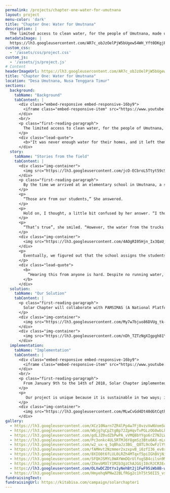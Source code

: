 ```yaml
---
permalink: /projects/chapter-one-water-for-umutnana
layout: project
menu-color: 'dark'
title: "Chapter One: Water for Umutnana"
description: |
  The limited access to clean water, for the people of Umutnana, made us aware of the substandard living conditions still experienced by many Indonesian citizens. It is a challenge to obtain clean water in Umutnana. More than 700 people in the Umutnana Village, East_ Nusa Tenggara, lack access to clean water. These villagers must walk two kilometers from their homes in order to obtain water. Each day they need to make three trips, which is about four hours of their time. Time that could be spent doing something productive or their own lives. This problem gave rise to the birth of Solar Chapter
metadataImage: |
  https://lh3.googleusercontent.com/AR7c_obJzOelPjW5bUgew54WH_Yft0DKgjPs7Z7iKpFWmYQA-OriQg5KM_jUL7tUuAiS8UdFqTUMyL99Qk3h7NOKRXVhyT5R-hXavajvlt0Hoh6VyD4YzTi_fRoufey_whk9e7BuX_wAELAtQXSW8n6NDc_YhlTGzsUhUd8rZqifH6AQ3mWR6AvxiMEuvLKkUKNpIkNhPNYS-WA1NtgMPExgrae54nR3PzGOfSu5axAxiZcn3jx1UL_kbe7Q2G2c11BIYUH2jLerqzeLuCpxi9u39jIbvhNE8ciO3nENsnAVJL2SgKysGLLjFUULw4kFxe8vOp7AqtOnZ17fVJ1gBn8LPKNGFpJx7BDYf6SdVnTRr4UPZw5w3VeAbbwUaEw5CwAGa9Z_D8F2mjXQiWaescLdD7DigKnpL-bfSVdloAJTBaq2ApS2X5K8ts5Uh4aKWWNSXymenvMTkjJbHC9IN7DsKMUO_BxKZkvQXJja6C04oKM1AgRI-Cnl_ZDTWDduxtLLise4g0RO1KfH39qluiDvyyp-TVFZfxqMl8YqY-XDC3hthlv-yQPrviub86NQNXhxP0mx8wWEHacvggf1qa_s1eEvIeUV9WWLbASkFgD_M99VGIo05mV0c94HaNhJfgFdXzZbqovfxPLcbyrpQCRcxiOhfdFatQvZKh6aPwqdmZye2QdJA9cVhfGkwzMRpx3RNmTo9pTV70hMN0Z5KpgPMjzCErdnJ7Nx7ml8hbANyOFQ9ZrpMUs=w1453-h969-no
custom_css:
  - '/assets/css/project.css'
custom_js: 
  - '/assets/js/project.js'
# Content
headerImageUrl: https://lh3.googleusercontent.com/AR7c_obJzOelPjW5bUgew54WH_Yft0DKgjPs7Z7iKpFWmYQA-OriQg5KM_jUL7tUuAiS8UdFqTUMyL99Qk3h7NOKRXVhyT5R-hXavajvlt0Hoh6VyD4YzTi_fRoufey_whk9e7BuX_wAELAtQXSW8n6NDc_YhlTGzsUhUd8rZqifH6AQ3mWR6AvxiMEuvLKkUKNpIkNhPNYS-WA1NtgMPExgrae54nR3PzGOfSu5axAxiZcn3jx1UL_kbe7Q2G2c11BIYUH2jLerqzeLuCpxi9u39jIbvhNE8ciO3nENsnAVJL2SgKysGLLjFUULw4kFxe8vOp7AqtOnZ17fVJ1gBn8LPKNGFpJx7BDYf6SdVnTRr4UPZw5w3VeAbbwUaEw5CwAGa9Z_D8F2mjXQiWaescLdD7DigKnpL-bfSVdloAJTBaq2ApS2X5K8ts5Uh4aKWWNSXymenvMTkjJbHC9IN7DsKMUO_BxKZkvQXJja6C04oKM1AgRI-Cnl_ZDTWDduxtLLise4g0RO1KfH39qluiDvyyp-TVFZfxqMl8YqY-XDC3hthlv-yQPrviub86NQNXhxP0mx8wWEHacvggf1qa_s1eEvIeUV9WWLbASkFgD_M99VGIo05mV0c94HaNhJfgFdXzZbqovfxPLcbyrpQCRcxiOhfdFatQvZKh6aPwqdmZye2QdJA9cVhfGkwzMRpx3RNmTo9pTV70hMN0Z5KpgPMjzCErdnJ7Nx7ml8hbANyOFQ9ZrpMUs=w1453-h969-no
title: "Chapter One: Water for Umutnana"
location: "Desa Umutnana, Nusa Tenggara Timur"
sections:
  background:
    tabName: "Background"
    tabContent: |
      <div class="embed-responsive embed-responsive-16by9">
        <iframe class="embed-responsive-item" src="https://www.youtube.com/embed/-RNLg9QljP0" frameborder="0" allow="accelerometer; autoplay; encrypted-media; gyroscope; picture-in-picture" allowfullscreen></iframe>
      </div>
      <br/>
      <p class="first-reading-paragraph">
        The limited access to clean water, for the people of Umutnana, made us aware of the substandard living conditions still experienced by many Indonesian citizens. It is a challenge to obtain clean water in Umutnana. More than 700 people in the Umutnana Village, East_ Nusa Tenggara, lack access to clean water. These villagers must walk two kilometers from their homes in order to obtain water. Each day they need to make three trips, which is about four hours of their time. Time that could be spent doing something productive or their own lives. This problem gave rise to the birth of Solar Chapter
      </p>
      <div class="lead-quote">
        <b>"It was never enough water for their homes, and it left them little time to earn money, study, and achieve their dreams."</b>
      </div>
  story:
    tabName: "Stories from the field"
    tabContent: |
      <div class="img-container">
        <img src="https://lh3.googleusercontent.com/jcO-ECbroL5Ttyt59cSPnEupSyKdsO9iGzAIL7LUabj3fUm8sClhUI6pUqNERx0RUW8dchr_j_6mtDdubYmbPaGkNPQN11v4yCwIIurgr5s2x-Ke-Oto-WIoWant2XgRVsiSUAJ-zJvF7KqFVRj010QoDaaIpOp1jjAW3ahNKSp0wcLnJ8NXVKgh9rwd1UgDKJKY7s_17RC9vFg6JREfFKa3rJyFrPZDHTSx3eSwRIDckoMdw_0PIx8_XyZMEFVnkCBVG6_ZQoNuelUegh0qVGx6Bbr8w_H6MJ6HRO7t-98MxkB_3d3RJIkHxEh1o6lyWfz6dqizaxEIyNiac40tj9oUPS18SHOLxk5aR7VdAkkR1p8rot_eWeKclgBwefYDMxqIEJWIH9dljJyOOk4K6MSGgd0PaDLIdpO52tpy5MEzI0XorS8_yZjattl0tdagF9aHZ9LyWk2e-RWoxA6qSRCrISyVsscNdIaH8PrA4wRO9LuKG9hXbHftT0nloJ0DDdid0ghgwUiSnGy5gXc0-PQIg1VaYU2ukFNxabUJ3FZYR7mSZLe9mVwNQfCugPu6nVshSzTckmxqEaNZeaCcKTtsO-kTsc3hSPlaAjX7mNmUGK2oDk7KaL0VGbsfmK8N6CTAYehYs0iK5TSaQaxKrX-pycGj4gI-5dnTleM0G0MUg6OzZl4XZrmfKVyYQYI1GA8KFS3ttmVWB4Uhkya07LjPUwDgnuakyPN4ZOT7wxymFo4o3ed4eI8=w500-h375-no" class="img-fluid" />
      </div>
      <p class="first-reading-paragraph">
        By the time we arrived at an elementary school in Umutnana, a small crowd of students and teachers had already gathered to welcome us. We will never be able to forget the warm welcome and seeing those excited faces. One of the teachers, Mrs. Angela, led us to rows of chairs in the middle of the field. As we walked by, I saw plenty of empty buckets outside the classrooms. Curious, I asked Mrs. Angela what the buckets were there for.
      </p>
      <p>
        “Those are from our students,” She answered.
      </p>
      <p>
        Hold on, I thought, a little bit confused by her answer. “I thought the water for the school came from the water trucks that deliver the water every week”, I responded.
      </p>
      <p>
        “That’s true”, she smiled. “However, the water from the trucks is very expensive and our school cannot afford to buy water for all of the students”.
      </p>
      <div class="img-container">
        <img src="https://lh3.googleusercontent.com/4AOgRI05Hjn_Ix3QaU_YA5gjLYPIoprWGj6W7parAhSYUIVUzhkhVbl1zdvpkVJb8Y-etZGg2hiZ_HdHz3rs7YijBRLx_ZbBvKCMq_3lMEyyRDJgH0jOOXZt1oP6daK2IMX58oOGWC9Dm74CiBl6z03KbQr_EgZcbNPiSStUVt5Xg-tBYIur3biUFy9_RQhH0nY1uIe_5Pv2_-0k5t_7JlPOgn8P9d0Ror18i3DxVD0iEXnk5CeypMTH4xVxNFE0VWImSNgygFOzETFQQCcR4BrAo1P5s2QpuqafSOllGYBwOklWzjGyicrVeq5Ow03V1aRD1b2LNQoMTQoEYXF1MxdPH8RdH8m4pBbUGqOm261EpMVPJtFnmlhPmPCfmxwX-9jKykK9S0VUoRGyBJmgwg8u-kKZlaYSHD_rkuYRY4Oue4tTqS3pVyKwYL6pCrLQ1fuuAsfIUAbikYVVmEc77h4SDyaXkAw55Cf35vE8oiuvV_1JKOzc5wUEBpm0kxqxUpYmNuChM63X433iKLet3Jv4ibeSqix1MGTa5MLD4QvEXcbnl8M9C-NDLdM8F108dPsVEzBce175TMlEE7YqidtZdGeADdEg-UHejkKHEpeFLUs9fNN4PJ6WtDlnzXnLfW8wdfk3kyes4Bz8EmEq6o01ZMHUTxoZ5P6Le4LNFDsVJdfwVZd4lXeSnkx5DDiQVHuWHxKziDuExtjNNZDf3WVv62WdJlW-iAlG3isuqR4JJX_oG9-nicM=w500-h333-no" class="img-fluid" />
      </div>
      <p>
        Eventually, we figured out that the school assigns the students daily chores to bring water to school using those buckets. The children of Umutnana village would start walking hours before dawn to the spring to collect water for their homes and also for their schools
      </p>
      <div class="lead-quote">
        <b>
          “Hearing this from anyone is hard. Despite no running water, every day the classrooms are full of kids in white and red uniforms, still eager to learn”.
        </b>
      </div>
  solution:
    tabName: "Our Solution"
    tabContent: |
      <p class="first-reading-paragraph">
        Solar Chapter will collaborate with PAMSIMAS (A National Platform for Rural Water Supply and Sanitation) to provide easier access for clean water. Our plan is to build a reservoir to collect water from three water sources, which will then deliver the water to the distribution tank near the village by using solar pumps. From the distribution tank, the water will be distributed to 16 public faucets across the village.
      </p>
      <div class="img-container">
        <img src="https://lh3.googleusercontent.com/My7w7bjuo86DVUg_tk-jCdPINq2vBvAXx72Ml0mvL6mChc8NZJQD96A7546u1chxmEasCpSJcJWY9EWcLz5Bvt-QUw92iX0bfrqDhcMsPzRq1f2QVYOwKWrhscrr_DHx7qgLKZdeUp6241W9gXb8AXDuBLWw4PXEE_dmGgjwp9goGWoJ3j_i9RDP3jv7oSNQ8LX-Nh2drnpjyIbzFK_ynYsT4uU73xHfT0lO3I5U89KY2CCcMHJFTOxZS_73Xm8SF5JPXyXWkPJd6U3b2KB_z2gZ17ZU8k-10Aj_DkofyB3Y-vXVfjuCmnDMDmk0rmYq-jPSWq0i1faPkeCd7Hm6YtwpMTd6G61VK7IabgKui6pUJfT0eMB3TFPzbgbAbGyItMu1yv-LAhnkmON19N0NYK8fUSL8rRJd_qqBFY1md2k6AyCANtSzNW_gcz5dXlm5-SLCiBsrStOVyP4sNNpcbbDsLgFKKKOK-Ek64xtffF1KvkelJ3wIFT8P39Pp184OD-cRty8xTw2lKbzl1WwgP8Mhbhk70-2vztP3T8asjOLCT1MQC8QiyB7Ff61_Ikn9KF5BC9BaWem57cvkltAwno8syHMsgE0rcrrZ2HFRVCA4AltH6aT_3GGNFat08UClMnw4iswTIXpM02TWJdGIeaO56OID3l7fOn5yqeu5LXIJHucdQJAeLJBuvMA3VJd4mQ-34d-bLsMG6WTNnT_LCsPHCkcLOPNvy6PHLQkG3lw3z1b_GPi77z8=w501-h373-no" class="img-fluid" alt="solution">
      </div>
      <div class="img-container">
        <img src="https://lh3.googleusercontent.com/nDh_TZTzNgXIgpgh81Y8a_DK1lNA4Zqp5hufeCi44_N9zKwkU0zxmC3OwtxeYMd2d0wJ5l2fzq608l8AUL2H_Bpf2_JzjWQ2rStkhqX3949oMJAdWDfhCPw2ZamUeLzLv6hupNURyz0G9vSpFjPzR2-Av7NMHlyALYEaZMCdHrjYLNsG8C0Yg9nx42t-MBStJ1eTE_NQY72CPri4iMxmhTXdslK_AsIC8f6vsBn2w3uXn4xrRbXCwA6Tyx75Fc1OxS5677drELDgr1YteeYYUTYh3AuKtAk-U60yWGwKCsUvGRbWMFLU_ZbDuxOhhEyIMT9L9s7qWsrPixCtwxArBavrIhF2XLMKXxSC5sdl-BfFMUH26eoL75yxtTLfMEwa_ClKdyDqiknsZwHkndDAZJyjSW8lruV0BugJD8mW_cRnsd1Ea7KRZzxdGKLUY_dlDdJ8OFLwPeZuz_ejeWVttCz8tf8WLHUYZvJBBUV28trGxN86CQz1ZFqQuMC-yUho1xGJfokYA5rhn0g95ppbgJpX3d-0CO7vw3RfFXSJEZfsk18SWEdsoL8dRXLI_FHGywU6d0WbbV35yl5F9jpvRnWWIBDbBYRXU-M6gJFOiJYlUkLpbHYWRl5jaDIwhvE-Z-1bi4-5QL15Av-fx4WcEpR2npDSB4I_NjwIQOW--mv7xslYgwFj40xA9vTa2pN16oTfk_HlYvPDQhnAFwrUgaTM2ADhpzbmKMumk-lFbpZqnlQEpaKjD1I=w470-h484-no" class="img-fluid" alt="solution">
      </div>
  implementation:
    tabName: "Implementation"
    tabContent: |
      <div class="embed-responsive embed-responsive-16by9">
        <iframe class="embed-responsive-item" src="https://www.youtube.com/embed/7ayZzjKq-KQ" frameborder="0" allow="accelerometer; autoplay; encrypted-media; gyroscope; picture-in-picture" allowfullscreen></iframe>" allowfullscreen></iframe>
      </div>
      <br/>
      <p class="first-reading-paragraph">
        From January 9th to the 14th of 2018, Solar Chapter implemented its first chapter. With a plan and design in hand, we journeyed to the Umutnana Village. We were received positively by the villagers, as we came to fulfill a promise we made in August 2017, that we would ease their efforts in obtaining clean water. As we built our solar water pump, the villagers were eager to help, aiding us in digging a route for the pipes, and constructing the solar panels. Now the villagers of Umutnana do not have to walk two kilometers daily to obtain water. Instead, the water will be available at 16 different public faucets, available in less than ten meters from their homes
      </p>
      <p>
         Our project is unique because it is sustainable in two ways; it utilizes clean energy and involves every part of the village community (men, women, and children). To leverage the 4 productive hours villagers now have, we provided better school facilities for the children and reignited weaving culture in the women by helping them sell their products. Villagers also take ownership of the water pump and pipes by setting up a community fund to protect and manage their new water system. We also continuously educate villagers about the importance of taking care of the pump and how solar panels work.
      </p>
      <div class="img-container">
        <img src="https://lh3.googleusercontent.com/MLwCvGd4Dt40dGtCqthVZeEO1N99jY_ccmOn-i-m83Q1mslFQrO08dBkw1t6gjzMZ9eFCmIBuD7hAeWwpe3vWpAtGtxSKGGz3M_yRjVFAoheeysC53OmbWiuHU3dIJ4shP00-V_GejfA0VfdHEOAlrIVi7eDw_4fDU7NZs9xoxOAINUCSRe0n1yGpHE4HHHpD2MbLs-V_KoyUIAuXaN0PhOW941UYnnl5ezoGUrqWsvSpIFVtfYjacBvoTde-cTopFKhTbZFS0MTpy71TMrt52fBURfOKOy5IJJt6Kez9_ONIJ4S8k6bNPrBj5gyTfM4kZrKQyH-KqTro1ZJDq46fEx_6J9z2tDqhIIeoiQhxLAmvRa9n_eCnOa4ndKjxQqPrINNNmxN3smVvyNjun80pzRfNA79TUhn53XlX8GGhMAmYuADrHbfODJnoITr16a1rt2l3Y9QOvgEbaxqGZI23zS26KArrrqXY47XGDTlmwsC6Az94guMQDy4INTzvsmydMtgGG-7l0SnUXQgBUXH5yy7ifbG-dfpdvAH52A1UuBxVIKCPbH69ndB1PSfaAb-BMsPO111Vm07x3Pdq0Nd6T-1BiWBf6Ss7sQNsLexzdwelG-VSQEK-NqcY6PIO0Mk12X3f1aPCDbaJW98Gbnev0anTmxdzV95zusR_qIei3sHfJJmskMo_f2VuEISReuEqdwZGezrCLvLk6z6VwOyaO_SmeGYnJ7hB3qxbr71j3Yqb3TLggZtNBM=w600-h847-no" class="img-fluid" />
      </div>
gallery:
  - https://lh3.googleusercontent.com/XCz10Narn7ZR4lPp4w7Fj8vzvVwNVomSwBA4eJaTbZ9ijlDXhXzPRJhXcKaGTSOvp5rvOQIdgKd92k54znoHt3ZmSxS7UqE-PIjpCAiJKI7Ni1q6e-q64QS8lFhkv_q4I5KfjcXE-EdM17tUTuJ8P1XxMHL1CzBAEUsNZGXExP08GtFYlURpwuOK564rFcCBhWS2xT3G9hwQJyWIJNZbzA2FBMmtOx-WNw5DnY8GGGJWiX2lIO88UXLB5mjsltCHpc_Ra1eB9IibWa1JqP-MYR6I8xjoupdfgGzfNI1k5ypwrm4nTYZVWyJYQyzx0FVLniB8sB814rXyEDVRLQySBcyAdUlRXqHefN8nMbniT6_hNxmJNTontbwNY_ochRmpoqFdgvKWLQLUCXE2hXMkoYbw0sW51JOYnt8kSRUehFoFwgp0vgl1Ipf-Z3xqlMcQuW5dlTLlkNLvUG0zr2xGIScSkMVjOs8U1oTMkQykzazpXXWvAxn8hd40H2fDXWcOTcziIPPmwo6msuASYnW7CGGsDK4dqwB0VpQ-I4URiCWsYoF9gncx45xeB98T2dqz6bU1-Epbqr59sjaBeElRftMc3NNLt_x2f9S5ntMqqLUHtkGp8AXMULjEnEGnsfESOwCFrixVf27w235EdyKbmdA0oDwZad7r0HXCzrFMMGyKWHPVaOUMzqCcAt94hhbS9nMU_lMPOuHD74qrfLWYKGxutWVJwvPKefstuXHyVU2_8C0TbtrhuQs=w1280-h720-no
  - https://lh3.googleusercontent.com/Wbjg7qCpZtgBp72ZpHqvTvPGLzOG0wbLhJj5bi_D6GEXHGSaNByzv4_-fsn2FXeY0PLvBqzwwl752_Vs0lMYmDU66SDL0irJtus21JITVYOGjQc0482N8V8Kw-B_8d66y8jj4RGilCKCBa8TfZ_nFX2_oVL-i0h2HKGcwTPyNw0uAsVKYwe5ufKjSAXtIljxTdWYieyvHpCtEM9wqCgbOmysG696wm46rzP3vvMYuh45dwWahWMsQy_99R-vAShIfGMNf8fYqXsdLN5HeVSivdgnQI2ZHowk18Bw5j29pRL16oE3hBGtE393Fx-Feo_Bo9fHhQ34nIf_iY5ynoYq7J-prv6Snx0SYsUEuNxFxBdYFSplOuzW83zkw30ssAFlA6F5rLpEI8mqsJH4mIOruu_5DEjTY5kFYuCG--WxHRIBy04hyzuA9rhneZknRVq9nEmiwrCpt14J0Kd9_TWa70S9YWJKbqNSIh0CdAri4vEPvZhSB_xH6yHjz0EtYDO-EW2W8WU6qpZuvImeKR5jl-N_vaeNPyCelPFkoxaB8Wk30P50xOtEu0QJXp_lKrWTvnwgyBu_eWbKA4LZkcnQqKgPnklnOH9QPzXlIRVWaVxeBwT1_Or6stbhWyGvZYL5DCTGsh7JZSc8Vzfsyr2i7zrUb8lKjfbHcWjQcHWBNne7PNwWS6O6EsEGlhVIN3_vOautFAvfs5MGExf6ONzBDk5NaLxYDlklsuCw1isCJn7Rc71t9H9gYfw=w1280-h720-no
  - https://lh3.googleusercontent.com/gdLJZ0vdZbPwPA_vVMQ8bYYgo6rZ7NJLWAG46AdifiB6UmqWevEZNU42FeF6NYORvMn72nb9KPfC5H8apb7sVlpnPfa-CPu3s7imRTJyRQ4gjz9-coH79xftqyMrc1OqKsBfkyAnIqmghQkhFpNdn_clrAiBwjmUi60D7Sujs326mqoTzPcW3a94vmPQmFR_FvbAn2Fq2kPw-NAE1WyNDUM02mdyy8gKfimhtqqmgIwimZ-ugCYOypURRolkhZU__H4mrLkWlNAQG95FDHPd1izTbtV6cr_cEuq-DKQ3ApIFJmyKolQhjoVVCzvzwhUwGsVlBb2YAO4-tQV100SMiKdT24vxrfUvo6sq-lsv-tJeoQkDTgW-G0rgQn_OtrT9QPaw6UBTxIg3IHIziWcCrHiPk52tQoXjjGriaBE4gm8mNwtwmy_totxYMe4GaYd0WUah69OaJmD6KbI2wheb59tJdMY1h-_JGKqf9SZQW_vozJ3RQiank6wK-ET_LScDy0wcHCDOJ-ZMdbsa36k6SyYeV1hykKpF4GSn_Sj2cTKopvTY_cfUjLuZiQguzrUZUfaIqLUywpSWDdivWHCiaf9PuamFYQCuR1mrAtY_4Lsp6bfPfTXh4zBuSot46B4br5C4yyeIEsXv3lMRNw5EbsvAfA03aRJ_JOsigNDNj0PO0O6KYx-o3rstA6iYuV8RlYnEJNBT9mrx78JW30f2iNo9N-Jb1FtJelU42Jp2y01UUzMTQLg974E=w1280-h720-no
  - https://lh3.googleusercontent.com/Pc3onkc4UL5RTMJ6Y8gmSz3Btu0AX-mLu2-pfjXDww16gp_0szqQLVL_Yj_XNDv1oA0ZORXfwvLEMX5CklIsLhj8GVBGRlKtOg7vFDO6uNbaj8Olgh7lL9TeyAQ_Eicn965gmWK6nhoFShLf6YPFmfsmFe6fL9msMYM5CAJakxJWnERa3t15YDJwY1RMXMVLwuaeN5JG6Bd7C0gc5fhXaC4ms9OkIefFy7rQcKL7xC-Irg6hV8axQMvzcdLAIsLZQJKlJysNnee7zDPqGsKjzmKxdIvp087NIHw3gN1258UPMEhOSbgCt2glcRLC3oL7mlJiNst0pIgZvy6OH0IhLjYA96OZTPe1tlCxyob1SQJ22bvMuGK3fwfPo5a_CUIF_y39-ioLS6vPa13CW3yfBLhxfaG5Xrk8wtY7WyFN-IFVCPdqudFxs7K0JRsOFF6TbMP2T73uB1RTPcRVntFYNIoOU5Gnw2Yrve9iSlNP4fIW-7XeSUBnEIzth_Cv6ZR2oJtf6ozhtTRq6SY9gBMKg1leeMVEuSvn29_IuiXhcHMsSTW6DX_kmaHGfsyUOlMrVZtGH5tE8MR1UacfCBSa9JylBxTV3EwaPyV93yPdHQ55wwMpOJG14YtB4ydlJqEg6QEpWM8h39rDPR6HzTcE7tkLYBAvpRerlhrdS2-mXBRGzRYvq6-74dFdF0xSRXQ_csqIoScDuX78FKU3mD6ttWtPdAT-__uq1RwA2gRDwH6mFhsBtCHcZxM=w1280-h720-no
  - https://lh3.googleusercontent.com/w2_ux-q_5qBhaJz3BG__Q8TL9cOwFzlY9U4z_abkkjZgW7VgIEhfV3iK_TpnnLytk4JaAsWOw2zYbGfAV79X2h4WL3aJ8X4vVDZrrc1nhfgTtTtQi867L29Xya41DxtxoVwGa3NMHRbDpuAANs32_hAoW0g6YHSO7ebVtU_bhooaAb3rkMhuSXD0FSYWfjkUnJw6n6LV5G8Oq6MzLy5sqf6HmixBf8O7W55ofLGJWQOPceLupa7ppAXOV37NGsen9Kp3HYWWF3bY3qOIdYDIBruShM7tcx_lstS3UCwfKjrMDt4aUcgOhTiIGhshm4sv0pZPPL4IOiWpygOyJqOFJfHIwn9kINi24pb1HgiEM70WL4FfK4HocSThZXn1h0N89ocWpNwtO9FZ_A9ML9ERB2rwuAbiJHMnm7NmRSKkmGHfNls2O2aLhEQVum64MrThpt3sozv6gHX5sezsan_YmQfkitX8FcDWHW0dLwQMstrXyt5dk8LcwXJaVfyyPl8VvGLRw27wsDQHfhE_5lG8US1P5BiETbMcgX3K0zrEgJV8IPpsBBNcvBUPIARGEdigZWf-lNQpkI_nmZQCw9c8-Zk0hBEaudPUpIeUBZbTEaGqcXqDU5-w9L0OEvBkz1Z-HmdWnuiXm0tlqRf0WZcuCf4XIJ9fTx6vlv6SK6tV9hX_9X5H35QAFc7kv1HV66bXx4XaduTNziUabcNenuNIPEOb_zvix10h91qxa4XLHu9ZZvaEbf0z6E4=w1280-h720-no
  - https://lh3.googleusercontent.com/fAMHvt2Nzmmer2xzxpvB_i6zfI36_ev8rgtT1hD8u_9jSxhn0ioSHE51zzSMIelwr29xZz58APPyZ5Itoeej_5pioqeUViLTKtiiD7RB8CZ3ny0_43_ngJq40n3s2WwV0buTvPBTcW9eQYUPFXYzQPAQFSHlUBwMkFMRGHuKEl-21GrIvuRuLu9IiscPFMuekAYyzvZyCpVAfK82UlfCQlzMZB9NnBj1yHOd1Od2N2oXfF6_ZtXE6f1_rxNvBGeOJ9B8lXqD7Ig0fVAnUWirMh2ScRl4sLbGg9cU6vrR5M7a4iHmztCRz10l-Nq0njS-146GahPElSuxFZJXL84OTdCL6vTlC1cPklrShuvriO7PfQMQqK_vAF-JyJnSOo8Xc_7JyuJoyivQCMV0FheojQyW9lCnx8pq5THqSmp3ICSPVANC6TqrlzRp_EyuuvZx4BK5yLRUfAZSmMd6sISExwcTTO-Lm_gR1-phtsYgMm1Gk1l7egZArzAfA14_95Y0kROMdG6ZLAHVmziNqIfswo86Bv2o3xOV0HGVmfp8GLhjCA_WxFfar324lWqjZg9fgahRQD5npFQGefnooYduZnbi9BNsuL1eiOMVP2hb7SKDXKxENVRS6jrlhNo0u5sBJ93A6W3jUDgBkudBLkKxRYjdt4UEEofRhq5yLvgwLLAwkrDH-zl16cnVUTuoW3j7c6pxrlZXtyvKrvGAw5PGYLkyWLG1TWNsP3CZWUAfofGmW3ntgZ73gdc=w1454-h969-no
  - https://lh3.googleusercontent.com/8XIO0t6fLUL0LRZh4MTqxf5piIGhBVjNiqTW6x-cVBk9wtrKFI5pgyg8FoE3yAzyfoGulCBZ_rqo7j6DmpJfBatl0AkrelElLckSuOPGis5z0yJtCQq3RO2wXDI0Q1DlZzM98gO7QXX-YxJBtz7bH-yqVHzeqqAlH4-U3-51rlPwIJKnRfaV5FsicBe-x3geAnwp-RW-o1FEfBBkU1lsFQfxvTHAtJCUZ4bvHd47rW9-R-4QoiOew6HtzBotfftnln9MADw-O_x4pUeS0j-Gc48rMi0kfS7DSN3lxWiLOMtjTtYOUaJMPuwb93SK-h_rB6NvNMhlW7NmYqoL196T4SZo5Uc5H2XVWRa7vA7G_bHJPe55l8j0IyJIn7KK2EDZESe-zUUwSTLt3eBx4R9TmL0AQPOf8FW_l2QyED2c76KRsn2f3qBg4Jd7NU36BrW1Z1CfSw1afif1x4iOwDw1CDprGdSOw7qcdZX9AmdGDZaV70IksM87MLuAOXAFpOIh2vxb0BgyVVKd-GlbcrPh3m7AbA-LKTPmSUAchUvtXrnt6riOcpPozP8jV4cTMmu9aYlKAnlsX4gAzIu0D79LUSF0UAJ9voQt_lDKtmS8SJu1jSNptuc0akbW6C_H9HxIUH8rzJso3IE5U4UhQBe1p01qwqEyQitJvxQ6Vt901J8CfrZfCnLgqJeMJ87ApDyBMZG5YTDXd3qZClKgIe2fAaU-UhfoPs6bm7RKix8olh5cQHD36_UlnOQ=w646-h969-no
  - https://lh3.googleusercontent.com/SFQHJSMYL0WAYWmDQrUlfogSB4cilsn9MHZE1N1u2x2p39_ph0SANicTbWA2MCiBrSyflgdM2qag1vDBh3y7x1ndTNa9hTxIqV-cvKAyaCWdzAODyiqHdmZVTkryKlLKb_mMCHgfxnvBtLx9dwoYEeDsLj4RJhYh35ksozABVAjIUd22q4zdehG1orrdGnEYKzg7ndLepXB6I5IeBScgs5v7aF5aX30j9hLHLcInu4ZFGhmvy1oPlo7wi85vGk9L0Z8bI4-XYUDFRnC7ZasguATETBo_5AQnawPqrwEVHdm4vHGaQ8Fp_i5xR32ns-W-Lw-m5brNlSZ_DipaZ2viUmuBqsLhwK8cA8feTzsaidkmb2qVyq4mDqNDC_nxpq6QuAHByn-7Gxj5Fn86PPAWOVXKzByGC4a_DBUrFY0g0ZXRMHRJMs4cZqzz3wgZGWnwW00mMPH85Js4uE8lmntgBMmkEj9q6C_xf9CWgx3svntxuL6ie8RjlvEl32RLh4ClEzl89dH0nc9rFQuxG5J1uNmtccX94eykpR76eD1ACnA8bMGWyOlJdLJGzbhrCaGWKbY14gpQoyKyg2fFdhYUh5aQU-J2Y5JhTIIgZKM7hE4paqOIgc5sHEtRa1xTV4lV4kyZLbPtyQX69NSGo2eliSoIr9IogYfHRjK8og0ApstMyyOUTk7khRMi5q1AudrOqS7Tqr2xu6EO8MrvNHRtpRvVRTqvCE5uec-Lq7sI5yOjnMLNYJ3eaqk=w1292-h969-no
  - https://lh3.googleusercontent.com/ZXevbMXlY1M2b3gzChAJGGjI0cRJCR3E4V43JkOR6E-SLvvBVo7z__WiQsnc16btIRi8xn4Kxw661L8ZIDZFNFXsyE1BJQFDRM4CIPJjj2HNcJn4EBBJLsRZhj6kqnWK5ME6G8raC5oxM4LoTnOPuiKcfalNVmnWF6jN0X3gfvBAN7YTG1OsMUVmTaVcKVcTuNrELdrhHfmU3R24Fykg3At-5TSCTnO-Rm_EhCwgXKxlNlu_7cvir_iSXuC9gePkTssC4ym5BE2vu0PBv7-hPDhjQvX3USbnwXSJpoUS4Ab6_TDAb8uh6t-LhT5aqkjKDZcb8FbBZNz7c9J6N53xGTyhJwY962V3x_BYsKovPuo_7QEGVHyCi5l4lIMBceBLo9OvsqYtfvFH0tmn1JcI0iNCnMvWnKYuPJep8OV4sDgFqbt7gJLI5OYKWs7TGLrlLXxEMFQSxRG7CX2q5qoghO9aKguui6QMsQRcVPrlnE-lHEI4ks-5KiUglF5OjJ7bJxkSIQCPUBaKpnkH_WU87TXBXIdzM2pKIru9I4s_hBt7iY4DyXATo3eUBS1aGvfD5SCRFUgIuY48lgu1hQWFDw1j2gItCxnteHHn3BStscnJRyrh_ctrsO1GskPjNxca3A0Flfa-56ZDDg-6YutPUObME0G5Sf83bqtNqWlBe01BYVEtEusoH9_uvwuyUhA1hCiJyGMEUAb8uqrRmRimJjqaUaN_LoAj02r2paH4AF47TLH1e_wDXlA=w1280-h721-no
  - https://lh3.googleusercontent.com/OLXwDCZDtYx1yNehBt2j1FwF95iWb8B-wmMwrPK1zp_smkFOj4UuY1Bmp9cWOIlGGgHh44_0-xvvylr-kxx5rEdBWvMzHWAm6Vdx10p3-tNXk616S4uWowEVdUh1XSYHyW6ZU-nCwnO9YRDMQrGWUGCdvrm9EKXjhN_x2eLQepWxono-fN2GOZbZ4S9A8SQG1wkiMOYf2ufR60TkAzEWtrvtshCfIICerpjXEzkIZxrKC4Dr4RfLKP8gNXQjEmyEoB-wnTHO5VVEXd3PmXDV-uP6d4RbjOkTBCggNn1LBDf3QTrrllkzZhkc-f-apw4kBDQZi2K6WNCYzra08X8J2727PD3PrT-bmZ2-1z6Oc9W1zd2lq55SzVJHY_S8q9GVa6oD9iooR17QIEF88H3u03RhBOeSw7rYwYLSJX5m42MX4vrfqereTorqjXSd_vuhTYUNzEllfzCcfGz6gsMCI0iy6pugO9lRVk29jY3A_Y3srmjExh3UTENCvF7XHCAmRD09Dvs0tdKC70bk30BsvF5b2gzWrzpjsCHZD9w2PGyhccCfIhrn04YX2wtPmhEQSrzbbJnsuEykbxf7jenpWUKq9MgztazQNUkOVTn2XX_sozo5oJYOjvkKP9ZHEpSBUeMhlCDUyqTwJW3urDJX-6UUKqm_dYMhaoUAEKLcuY8ygVXdL1hGN5gaS3o9CSZDa_ByYIYc1VShh17HBZ0NDMDZXVEUiWZJo1IVHtag4uA0foXRfto3Vw=w1500-h1001-nofundraisingImageUrl: https://lh3.googleusercontent.com/V7q0pZvjuN2oVuE8x0coNFN6ko-cWgJXcj-AA4E0iAa9DLS43QskOw04RXgsM9aTvpHGiK7MeRbShK2TSXk1wvvlr6i_jXDgIyWM5lNFx4K88gqsRFT5nfEhOYvGHMm5SSPwgSvZHLrGApgF0e1xVAvCvz9clFMh1L-8_btsUuRuNPuWj4sbZlKKg8TS05rlnsSzFI_7OyLfBSiwa0ybHI9VVhe75VTeBJBx4N3Q7RcgF9nWcOlmGFViXP3id-TTZxxAFfkXy9Eb1yq8eGTBpnReOcJ0JrhyL15eVbu5Vmx3Htl-IImnisWU6ol3107PcLUmw1XzSW0sEgsQkpjnJGhSPZBUd_xO3XdEoZNydySjCFCDefm4KT751vV-Vbc2D7nYPEkyx3YLThnZ2TGB-rzESw1b4TrfltOrWtwnVkZ4uErhBy4XFkAtYF0voUqSyr-Xx6QmTPefDvCrgOIBCyGS8KvdNqI_wDAzfKdA1mZMs7OqTCvPruPQGJiuay5AuikbjaQpwEXvIbb_r6XgMZRPNSxl0cfMyGOcLZma8ZJq9fV0Cvw0JGYWpNDrwKnTJTKfNN7QAS6BYm5K5ed5eHKGIOnhLpLGoj4YZwhGxMnTUYVnkq2E7k3zTJXkuKpOriNJb6BnipsyYMkoSDoSyb-QK_iOGTpxRU8uPEyglAzIyspVpt8iaAdzw04WgfdHG5o0oyjoIQyAKIjrEGRDX2wIxivk7ERb9ydm1bzmZExPcT2qKUaM-4U=w1292-h969-no
  - https://lh3.googleusercontent.com/HmyehqNPNw22BLfRGg2c1hT5t50II5_vsP7CYt7ur5zCSy4DISQSQY_6SQrcH118ndMXCqw70lnfgm6KHeaGjbQMD42gkBwZeviT77c6Te56Fj-BAjPGpLKM6V4j9ddUbc1SwcgZrH6AgyoRsOjlBiqNq4sMXnIdjdTwo14io4Czo4s1bODlPYiWoJuMVbp7LboKLi4sAa3_6iMIpX4DEqv5LTruAqAZfh2hzik5qZURKmTqmDH5LeYY6lVp9X_Jsnd8mrA5MGhu2D9ysusMjPIRihl35S3M4cYVc9AAcv1ijDN3qrCjJVJS7NgTkDNGErtgGKkFmL5wCxfSQf0foIbOAO5fcKYxetlozaRfOfu2KON7JySz_z2taJ3d2ddgjGgSDGWJiTQmgC_WL8pvDf9IS7uJ1O9cYCio6oGaDiGUAiJF3q3rTGVneb1bavruwhKr8uslPGsgBZ1m-7lLyx-F6sU7sRlRadKUua8iGZUx-m6_IqGdiVNdceidJV1OrALP2RMpLdFfrBqpnUrMybyBbSAmg4R029WyYeBwkjO-4VjYtnY2wHmJNet_pqD9BuLHI4vzHG8qGySZcYxQievfBAaCgl0Jf4F9N6bbA_JgupRvnnijpJuuHm7SBWDYfSvc1OC4JuoMsifnBbssaF6nXlFJEwmzMYTg8L8svw-Syvh-B5P_wVhCTTYZWhGeYBfCDQCnSF3cu1RNtT6vdhagfCTrHp17hZszHk0RoTD7BK-UnKr1SA=w1500-h1001-no
fundraisingText:
fundraisingUrl: https://kitabisa.com/campaign/solarchapter1
---
```

